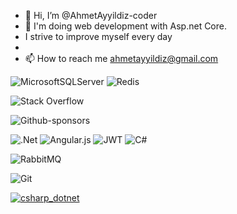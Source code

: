 - 👋 Hi, I’m @AhmetAyyildiz-coder
- 👀 I'm doing web development with Asp.net Core.
- I strive to improve myself every day
-
- 📫 How to reach me ahmetayyildiz@gmail.com

<!---
AhmetAyyildiz-coder/AhmetAyyildiz-coder is a ✨ special ✨ repository because its `README.md` (this file) appears on your GitHub profile.
You can click the Preview link to take a look at your changes.
--->
![MicrosoftSQLServer](https://img.shields.io/badge/Microsoft%20SQL%20Sever-CC2927?style=for-the-badge&logo=microsoft%20sql%20server&logoColor=white)
![Redis](https://img.shields.io/badge/redis-%23DD0031.svg?style=for-the-badge&logo=redis&logoColor=white)

![Stack Overflow](https://img.shields.io/badge/-Stackoverflow-FE7A16?style=for-the-badge&logo=stack-overflow&logoColor=white)

![Github-sponsors](https://img.shields.io/badge/sponsor-30363D?style=for-the-badge&logo=GitHub-Sponsors&logoColor=#EA4AAA)

![.Net](https://img.shields.io/badge/.NET-5C2D91?style=for-the-badge&logo=.net&logoColor=white)
![Angular.js](https://img.shields.io/badge/angular.js-%23E23237.svg?style=for-the-badge&logo=angularjs&logoColor=white)
![JWT](https://img.shields.io/badge/JWT-black?style=for-the-badge&logo=JSON%20web%20tokens)
![C#](https://img.shields.io/badge/c%23-%23239120.svg?style=for-the-badge&logo=c-sharp&logoColor=white)

![RabbitMQ](https://img.shields.io/badge/Rabbitmq-FF6600?style=for-the-badge&logo=rabbitmq&logoColor=white)

![Git](https://img.shields.io/badge/git-%23F05033.svg?style=for-the-badge&logo=git&logoColor=white)

<a href="#">
    <img src="/MikeCodesDotNET/ColoredBadges/raw/master/svg/dev/languages/csharp_dotnet.svg" alt="csharp_dotnet" style="max-width: 100%;">
  </a>
